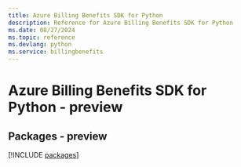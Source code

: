 ```yaml
---
title: Azure Billing Benefits SDK for Python
description: Reference for Azure Billing Benefits SDK for Python
ms.date: 08/27/2024
ms.topic: reference
ms.devlang: python
ms.service: billingbenefits
---
```

# Azure Billing Benefits SDK for Python - preview
## Packages - preview
[!INCLUDE [packages](billing-benefits-index.md)]